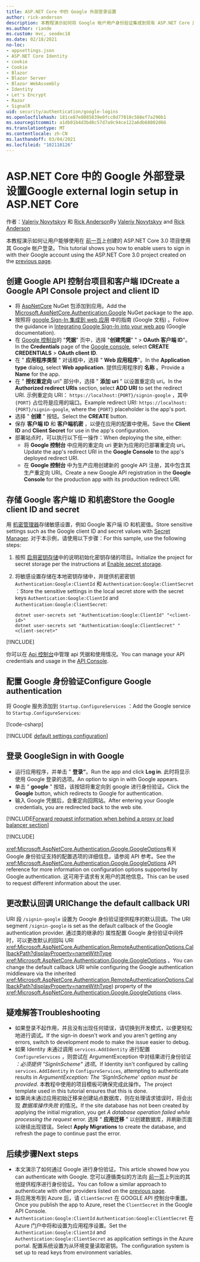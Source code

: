 ```yaml
---
title: ASP.NET Core 中的 Google 外部登录设置
author: rick-anderson
description: 本教程演示如何将 Google 帐户用户身份验证集成到现有 ASP.NET Core 应用。
ms.author: riande
ms.custom: mvc, seodec18
ms.date: 02/18/2021
no-loc:
- appsettings.json
- ASP.NET Core Identity
- cookie
- Cookie
- Blazor
- Blazor Server
- Blazor WebAssembly
- Identity
- Let's Encrypt
- Razor
- SignalR
uid: security/authentication/google-logins
ms.openlocfilehash: 181ce87e8085839e0fcc0d77010c588ef7a290b1
ms.sourcegitcommit: a1db01b4d3bd8c57d7a9c94ce122a6db68002d66
ms.translationtype: MT
ms.contentlocale: zh-CN
ms.lasthandoff: 03/04/2021
ms.locfileid: "102110126"
---
```

# <a name="google-external-login-setup-in-aspnet-core"></a><span data-ttu-id="bbcca-103">ASP.NET Core 中的 Google 外部登录设置</span><span class="sxs-lookup"><span data-stu-id="bbcca-103">Google external login setup in ASP.NET Core</span></span>

<span data-ttu-id="bbcca-104">作者：[Valeriy Novytskyy](https://github.com/01binary) 和 [Rick Anderson](https://twitter.com/RickAndMSFT)</span><span class="sxs-lookup"><span data-stu-id="bbcca-104">By [Valeriy Novytskyy](https://github.com/01binary) and [Rick Anderson](https://twitter.com/RickAndMSFT)</span></span>

<span data-ttu-id="bbcca-105">本教程演示如何让用户能够使用在 [前一页](xref:security/authentication/social/index)上创建的 ASP.NET Core 3.0 项目使用其 Google 帐户登录。</span><span class="sxs-lookup"><span data-stu-id="bbcca-105">This tutorial shows you how to enable users to sign in with their Google account using the ASP.NET Core 3.0 project created on the [previous page](xref:security/authentication/social/index).</span></span>

## <a name="create-a-google-api-console-project-and-client-id"></a><span data-ttu-id="bbcca-106">创建 Google API 控制台项目和客户端 ID</span><span class="sxs-lookup"><span data-stu-id="bbcca-106">Create a Google API Console project and client ID</span></span>

* <span data-ttu-id="bbcca-107">将 [AspNetCore](https://www.nuget.org/packages/Microsoft.AspNetCore.Authentication.Google) NuGet 包添加到应用。</span><span class="sxs-lookup"><span data-stu-id="bbcca-107">Add the [Microsoft.AspNetCore.Authentication.Google](https://www.nuget.org/packages/Microsoft.AspNetCore.Authentication.Google) NuGet package to the app.</span></span>
* <span data-ttu-id="bbcca-108">按照将 [google Sign-In 集成到 web 应用](https://developers.google.com/identity/sign-in/web/sign-in) 中的指南 (Google 文档) 。</span><span class="sxs-lookup"><span data-stu-id="bbcca-108">Follow the guidance in [Integrating Google Sign-In into your web app](https://developers.google.com/identity/sign-in/web/sign-in) (Google documentation).</span></span>
* <span data-ttu-id="bbcca-109">在 [Google 控制台](https://console.developers.google.com/apis/credentials)的 "**凭据**" 页中，选择 "**创建凭据**" "  >  **OAuth 客户端 ID**"。</span><span class="sxs-lookup"><span data-stu-id="bbcca-109">In the **Credentials** page of the [Google console](https://console.developers.google.com/apis/credentials), select **CREATE CREDENTIALS** > **OAuth client ID**.</span></span>
* <span data-ttu-id="bbcca-110">在 " **应用程序类型** " 对话框中，选择 " **Web 应用程序**"。</span><span class="sxs-lookup"><span data-stu-id="bbcca-110">In the **Application type** dialog, select **Web application**.</span></span> <span data-ttu-id="bbcca-111">提供应用程序的 **名称** 。</span><span class="sxs-lookup"><span data-stu-id="bbcca-111">Provide a **Name** for the app.</span></span>
* <span data-ttu-id="bbcca-112">在 " **授权重定向** uri" 部分中，选择 " **添加 uri** " 以设置重定向 uri。</span><span class="sxs-lookup"><span data-stu-id="bbcca-112">In the **Authorized redirect URIs** section, select **ADD URI** to set the redirect URI.</span></span> <span data-ttu-id="bbcca-113">示例重定向 URI： `https://localhost:{PORT}/signin-google` ，其中 `{PORT}` 占位符是应用的端口。</span><span class="sxs-lookup"><span data-stu-id="bbcca-113">Example redirect URI: `https://localhost:{PORT}/signin-google`, where the `{PORT}` placeholder is the app's port.</span></span>
* <span data-ttu-id="bbcca-114">选择 " **创建** " 按钮。</span><span class="sxs-lookup"><span data-stu-id="bbcca-114">Select the **CREATE** button.</span></span>
* <span data-ttu-id="bbcca-115">保存 **客户端 ID** 和 **客户端机密** ，以便在应用的配置中使用。</span><span class="sxs-lookup"><span data-stu-id="bbcca-115">Save the **Client ID** and **Client Secret** for use in the app's configuration.</span></span>
* <span data-ttu-id="bbcca-116">部署站点时，可以执行以下任一操作：</span><span class="sxs-lookup"><span data-stu-id="bbcca-116">When deploying the site, either:</span></span>
  * <span data-ttu-id="bbcca-117">将 **Google 控制台** 中应用的重定向 uri 更新为应用的已部署重定向 uri。</span><span class="sxs-lookup"><span data-stu-id="bbcca-117">Update the app's redirect URI in the **Google Console** to the app's deployed redirect URI.</span></span>
  * <span data-ttu-id="bbcca-118">在 **Google 控制台** 中为生产应用创建新的 google API 注册，其中包含其生产重定向 URI。</span><span class="sxs-lookup"><span data-stu-id="bbcca-118">Create a new Google API registration in the **Google Console** for the production app with its production redirect URI.</span></span>

## <a name="store-the-google-client-id-and-secret"></a><span data-ttu-id="bbcca-119">存储 Google 客户端 ID 和机密</span><span class="sxs-lookup"><span data-stu-id="bbcca-119">Store the Google client ID and secret</span></span>

<span data-ttu-id="bbcca-120">用 [机密管理器](xref:security/app-secrets)存储敏感设置，例如 Google 客户端 ID 和机密值。</span><span class="sxs-lookup"><span data-stu-id="bbcca-120">Store sensitive settings such as the Google client ID and secret values with [Secret Manager](xref:security/app-secrets).</span></span> <span data-ttu-id="bbcca-121">对于本示例，请使用以下步骤：</span><span class="sxs-lookup"><span data-stu-id="bbcca-121">For this sample, use the following steps:</span></span>

1. <span data-ttu-id="bbcca-122">按照 [启用密钥存储](xref:security/app-secrets#enable-secret-storage)中的说明初始化密钥存储的项目。</span><span class="sxs-lookup"><span data-stu-id="bbcca-122">Initialize the project for secret storage per the instructions at [Enable secret storage](xref:security/app-secrets#enable-secret-storage).</span></span>
1. <span data-ttu-id="bbcca-123">将敏感设置存储在本地密钥存储中，并提供机密密钥 `Authentication:Google:ClientId` 和 `Authentication:Google:ClientSecret` ：</span><span class="sxs-lookup"><span data-stu-id="bbcca-123">Store the sensitive settings in the local secret store with the secret keys `Authentication:Google:ClientId` and `Authentication:Google:ClientSecret`:</span></span>

    ```dotnetcli
    dotnet user-secrets set "Authentication:Google:ClientId" "<client-id>"
    dotnet user-secrets set "Authentication:Google:ClientSecret" "<client-secret>"
    ```

[!INCLUDE[](~/includes/environmentVarableColon.md)]

<span data-ttu-id="bbcca-124">你可以在 [Api 控制台](https://console.developers.google.com/apis/dashboard)中管理 api 凭据和使用情况。</span><span class="sxs-lookup"><span data-stu-id="bbcca-124">You can manage your API credentials and usage in the [API Console](https://console.developers.google.com/apis/dashboard).</span></span>

## <a name="configure-google-authentication"></a><span data-ttu-id="bbcca-125">配置 Google 身份验证</span><span class="sxs-lookup"><span data-stu-id="bbcca-125">Configure Google authentication</span></span>

<span data-ttu-id="bbcca-126">将 Google 服务添加到 `Startup.ConfigureServices` ：</span><span class="sxs-lookup"><span data-stu-id="bbcca-126">Add the Google service to `Startup.ConfigureServices`:</span></span>

[!code-csharp[](~/security/authentication/social/social-code/3.x/StartupGoogle3x.cs?highlight=11-19)]

[!INCLUDE [default settings configuration](includes/default-settings2-2.md)]

## <a name="sign-in-with-google"></a><span data-ttu-id="bbcca-127">登录 Google</span><span class="sxs-lookup"><span data-stu-id="bbcca-127">Sign in with Google</span></span>

* <span data-ttu-id="bbcca-128">运行应用程序，并单击 " **登录"**。</span><span class="sxs-lookup"><span data-stu-id="bbcca-128">Run the app and click **Log in**.</span></span> <span data-ttu-id="bbcca-129">此时将显示使用 Google 登录的选项。</span><span class="sxs-lookup"><span data-stu-id="bbcca-129">An option to sign in with Google appears.</span></span>
* <span data-ttu-id="bbcca-130">单击 " **google** " 按钮，该按钮将重定向到 google 进行身份验证。</span><span class="sxs-lookup"><span data-stu-id="bbcca-130">Click the **Google** button, which redirects to Google for authentication.</span></span>
* <span data-ttu-id="bbcca-131">输入 Google 凭据后，会重定向回网站。</span><span class="sxs-lookup"><span data-stu-id="bbcca-131">After entering your Google credentials, you are redirected back to the web site.</span></span>

[!INCLUDE[Forward request information when behind a proxy or load balancer section](includes/forwarded-headers-middleware.md)]

[!INCLUDE[](includes/chain-auth-providers.md)]

<span data-ttu-id="bbcca-132"><xref:Microsoft.AspNetCore.Authentication.Google.GoogleOptions>有关 Google 身份验证支持的配置选项的详细信息，请参阅 API 参考。</span><span class="sxs-lookup"><span data-stu-id="bbcca-132">See the <xref:Microsoft.AspNetCore.Authentication.Google.GoogleOptions> API reference for more information on configuration options supported by Google authentication.</span></span> <span data-ttu-id="bbcca-133">这可用于请求有关用户的其他信息。</span><span class="sxs-lookup"><span data-stu-id="bbcca-133">This can be used to request different information about the user.</span></span>

## <a name="change-the-default-callback-uri"></a><span data-ttu-id="bbcca-134">更改默认回调 URI</span><span class="sxs-lookup"><span data-stu-id="bbcca-134">Change the default callback URI</span></span>

<span data-ttu-id="bbcca-135">URI 段 `/signin-google` 设置为 Google 身份验证提供程序的默认回调。</span><span class="sxs-lookup"><span data-stu-id="bbcca-135">The URI segment `/signin-google` is set as the default callback of the Google authentication provider.</span></span> <span data-ttu-id="bbcca-136">通过类的继承的) 属性配置 Google 身份验证中间件时，可以更改默认的回叫 URI <xref:Microsoft.AspNetCore.Authentication.RemoteAuthenticationOptions.CallbackPath?displayProperty=nameWithType> <xref:Microsoft.AspNetCore.Authentication.Google.GoogleOptions> 。</span><span class="sxs-lookup"><span data-stu-id="bbcca-136">You can change the default callback URI while configuring the Google authentication middleware via the inherited <xref:Microsoft.AspNetCore.Authentication.RemoteAuthenticationOptions.CallbackPath?displayProperty=nameWithType>) property of the <xref:Microsoft.AspNetCore.Authentication.Google.GoogleOptions> class.</span></span>

## <a name="troubleshooting"></a><span data-ttu-id="bbcca-137">疑难解答</span><span class="sxs-lookup"><span data-stu-id="bbcca-137">Troubleshooting</span></span>

* <span data-ttu-id="bbcca-138">如果登录不起作用，并且没有出现任何错误，请切换到开发模式，以便更轻松地进行调试。</span><span class="sxs-lookup"><span data-stu-id="bbcca-138">If the sign-in doesn't work and you aren't getting any errors, switch to development mode to make the issue easier to debug.</span></span>
* <span data-ttu-id="bbcca-139">如果 Identity 未通过调用 `services.AddIdentity` 进行配置 `ConfigureServices` ，则尝试在 ArgumentException 中对结果进行身份验证 *：必须提供 "SignInScheme" 选项*。</span><span class="sxs-lookup"><span data-stu-id="bbcca-139">If Identity isn't configured by calling `services.AddIdentity` in `ConfigureServices`, attempting to authenticate results in *ArgumentException: The 'SignInScheme' option must be provided*.</span></span> <span data-ttu-id="bbcca-140">本教程中使用的项目模板可确保完成此操作。</span><span class="sxs-lookup"><span data-stu-id="bbcca-140">The project template used in this tutorial ensures that this is done.</span></span>
* <span data-ttu-id="bbcca-141">如果尚未通过应用初始迁移来创建站点数据库，则在处理请求错误时，将会出现 *数据库操作失败* 的情况。</span><span class="sxs-lookup"><span data-stu-id="bbcca-141">If the site database has not been created by applying the initial migration, you get *A database operation failed while processing the request* error.</span></span> <span data-ttu-id="bbcca-142">选择 " **应用迁移** " 以创建数据库，并刷新页面以继续出现错误。</span><span class="sxs-lookup"><span data-stu-id="bbcca-142">Select **Apply Migrations** to create the database, and refresh the page to continue past the error.</span></span>

## <a name="next-steps"></a><span data-ttu-id="bbcca-143">后续步骤</span><span class="sxs-lookup"><span data-stu-id="bbcca-143">Next steps</span></span>

* <span data-ttu-id="bbcca-144">本文演示了如何通过 Google 进行身份验证。</span><span class="sxs-lookup"><span data-stu-id="bbcca-144">This article showed how you can authenticate with Google.</span></span> <span data-ttu-id="bbcca-145">您可以遵循类似的方法向 [前一页](xref:security/authentication/social/index)上列出的其他提供程序进行身份验证。</span><span class="sxs-lookup"><span data-stu-id="bbcca-145">You can follow a similar approach to authenticate with other providers listed on the [previous page](xref:security/authentication/social/index).</span></span>
* <span data-ttu-id="bbcca-146">将应用发布到 Azure 后，请 `ClientSecret` 在 GOOGLE API 控制台中重置。</span><span class="sxs-lookup"><span data-stu-id="bbcca-146">Once you publish the app to Azure, reset the `ClientSecret` in the Google API Console.</span></span>
* <span data-ttu-id="bbcca-147">`Authentication:Google:ClientId` `Authentication:Google:ClientSecret` 在 Azure 门户中将和设置为应用程序设置。</span><span class="sxs-lookup"><span data-stu-id="bbcca-147">Set the `Authentication:Google:ClientId` and `Authentication:Google:ClientSecret` as application settings in the Azure portal.</span></span> <span data-ttu-id="bbcca-148">配置系统设置为从环境变量读取密钥。</span><span class="sxs-lookup"><span data-stu-id="bbcca-148">The configuration system is set up to read keys from environment variables.</span></span>
